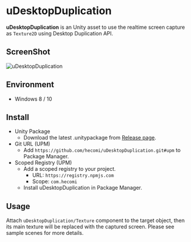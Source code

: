 uDesktopDuplication
===================

**uDesktopDuplication** is an Unity asset to use the realtime screen capture as `Texture2D` using Desktop Duplication API.


ScreenShot
----------

![uDesktopDuplication](https://raw.githubusercontent.com/wiki/hecomi/uDesktopDuplication/animation.gif)


Environment
-----------

- Windows 8 / 10


Install
-------

- Unity Package
  - Download the latest .unitypackage from [Release page](https://github.com/hecomi/uDesktopDuplication/releases).
- Git URL (UPM)
  - Add `https://github.com/hecomi/uDesktopDuplication.git#upm` to Package Manager.
- Scoped Registry (UPM)
  - Add a scoped registry to your project.
    - URL: `https://registry.npmjs.com`
    - Scope: `com.hecomi`
  - Install uDesktopDuplication in Package Manager.


Usage
-----
Attach `uDesktopDuplication/Texture` component to the target object, then its main texture will be replaced with the captured screen. Please see sample scenes for more details.
